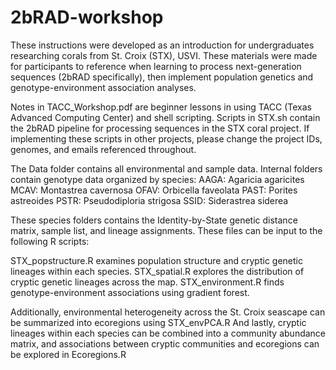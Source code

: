 # 2bRAD-workshop
These instructions were developed as an introduction for undergraduates researching corals from St. Croix (STX), USVI. These materials were made for participants to reference when learning to process next-generation sequences (2bRAD specifically), then implement population genetics and genotype-environment association analyses.

Notes in TACC_Workshop.pdf are beginner lessons in using TACC (Texas Advanced Computing Center) and shell scripting. Scripts in STX.sh contain the 2bRAD pipeline for processing sequences in the STX coral project. If implementing these scripts in other projects, please change the project IDs, genomes, and emails referenced throughout.

The Data folder contains all environmental and sample data. Internal folders contain genotype data organized by species:
AAGA: Agaricia agaricites
MCAV: Montastrea cavernosa
OFAV: Orbicella faveolata
PAST: Porites astreoides
PSTR: Pseudodiploria strigosa
SSID: Siderastrea siderea

These species folders contains the Identity-by-State genetic distance matrix, sample list, and lineage assignments. These files can be input to the following R scripts:

STX_popstructure.R examines population structure and cryptic genetic lineages within each species.
STX_spatial.R explores the distribution of cryptic genetic lineages across the map.
STX_environment.R finds genotype-environment associations using gradient forest.

Additionally, environmental heterogeneity across the St. Croix seascape can be summarized into ecoregions using STX_envPCA.R
And lastly, cryptic lineages within each species can be combined into a community abundance matrix, and associations between cryptic communities and ecoregions can be explored in Ecoregions.R

